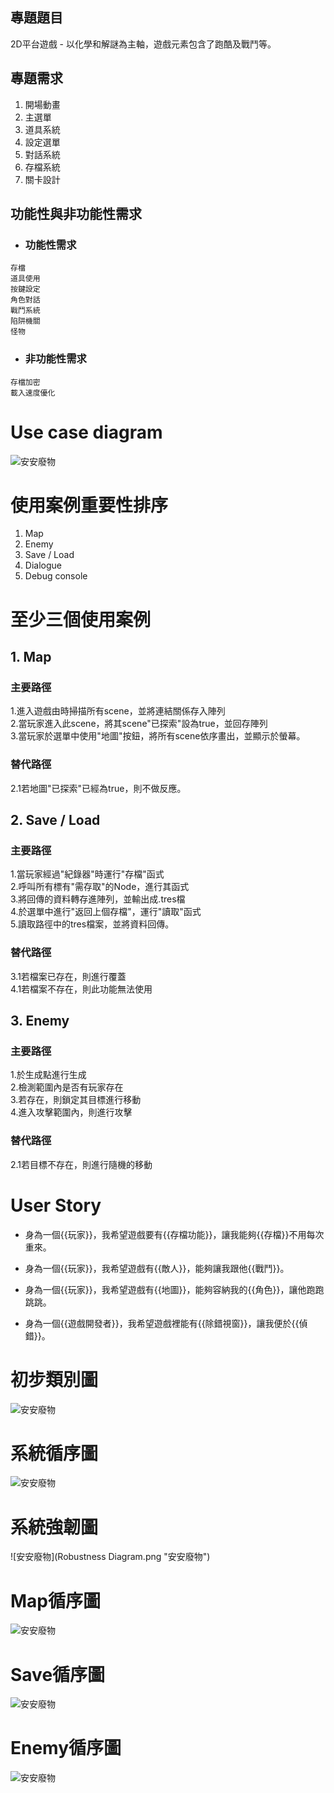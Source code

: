 
## 專題題目

2D平台遊戲 - 以化學和解謎為主軸，遊戲元素包含了跑酷及戰鬥等。

## 專題需求

1. 開場動畫
2. 主選單
3. 道具系統
4. 設定選單
5. 對話系統
6. 存檔系統
7. 關卡設計

## 功能性與非功能性需求

* ### 功能性需求

```
存檔
道具使用
按鍵設定
角色對話
戰鬥系統
陷阱機關
怪物
```

* ### 非功能性需求

```
存檔加密
載入速度優化
```
# Use case diagram

![安安廢物](usediagram.jpg "安安廢物")

# 使用案例重要性排序

1. Map
2. Enemy
3. Save / Load
4. Dialogue
5. Debug console

# 至少三個使用案例

## 1. Map
  
  ### 主要路徑
  
  1.進入遊戲由時掃描所有scene，並將連結關係存入陣列  
  2.當玩家進入此scene，將其scene"已探索"設為true，並回存陣列  
  3.當玩家於選單中使用"地圖"按鈕，將所有scene依序畫出，並顯示於螢幕。  
  
  ### 替代路徑  
  
  2.1若地圖"已探索"已經為true，則不做反應。  

## 2. Save / Load  

  ### 主要路徑  
  
  1.當玩家經過"紀錄器"時運行"存檔"函式  
  2.呼叫所有標有"需存取"的Node，進行其函式  
  3.將回傳的資料轉存進陣列，並輸出成.tres檔  
  4.於選單中進行"返回上個存檔"，運行"讀取"函式  
  5.讀取路徑中的tres檔案，並將資料回傳。  
  
  ### 替代路徑
  
  3.1若檔案已存在，則進行覆蓋  
  4.1若檔案不存在，則此功能無法使用  

## 3. Enemy

  ### 主要路徑
  
  1.於生成點進行生成  
  2.檢測範圍內是否有玩家存在  
  3.若存在，則鎖定其目標進行移動  
  4.進入攻擊範圍內，則進行攻擊  
    
  ### 替代路徑
  
  2.1若目標不存在，則進行隨機的移動  

# User Story

* 身為一個{{玩家}}，我希望遊戲要有{{存檔功能}}，讓我能夠{{存檔}}不用每次重來。

* 身為一個{{玩家}}，我希望遊戲有{{敵人}}，能夠讓我跟他{{戰鬥}}。

* 身為一個{{玩家}}，我希望遊戲有{{地圖}}，能夠容納我的{{角色}}，讓他跑跑跳跳。

* 身為一個{{遊戲開發者}}，我希望遊戲裡能有{{除錯視窗}}，讓我便於{{偵錯}}。

# 初步類別圖
![安安廢物](初步流程圖.png "安安廢物")

# 系統循序圖
![安安廢物](系統循序圖.png "安安廢物")

# 系統強韌圖
![安安廢物](Robustness Diagram.png "安安廢物")

# Map循序圖
![安安廢物](Map循序圖.png "安安廢物")

# Save循序圖
![安安廢物](Save循序圖.png "安安廢物")

# Enemy循序圖
![安安廢物](Enemy循序圖.png "安安廢物")
